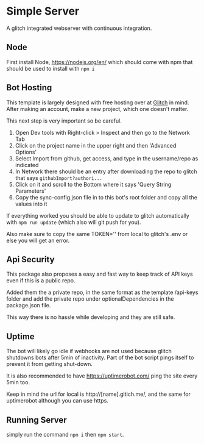 # Simple Server
A glitch integrated webserver with continuous integration. 

## Node
First install Node, https://nodejs.org/en/ which should come with npm that should be used to install with `npm i`

## Bot Hosting
This template is largely designed with free hosting over at [Glitch](https://glitch.com) in mind.
After making an account, make a new project, which one doesn't matter.

This next step is very important so be careful. 

1. Open Dev tools with Right-click > Inspect and then go to the Network Tab
1. Click on the project name in the upper right and then 'Advanced Options'
1. Select Import from github, get access, and type in the username/repo as indicated
1. In Network there should be an entry after downloading the repo to glitch that says `githubImport?authori...`
1. Click on it and scroll to the Bottom where it says 'Query String Parameters'
1. Copy the sync-config.json file in to this bot's root folder and copy all the values into it

If everything worked you should be able to update to glitch automatically with `npm run update` (which also will git push for you).

Also make sure to copy the same TOKEN='' from local to glitch's .env or else you will get an error.  

## Api Security
This package also proposes a easy and fast way to keep track of API keys even if this is a public repo.

Added them the a private repo, in the same format as the template /api-keys folder and add the private repo under optionalDependencies in the package.json file.

This way there is no hassle while developing and they are still safe.


## Uptime
The bot will likely go idle if webhooks are not used because glitch shutdowns bots after 5min of inactivity. Part of the bot script pings itself to prevent it from getting shut-down.

It is also recommended to have https://uptimerobot.com/ ping the site every 5min too.

Keep in mind the url for local is http://[name].gltich.me/, and the same for uptimerobot although you can use https. 


## Running Server

simply run the command `npm i` then `npm start`. 

